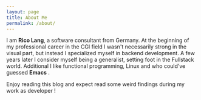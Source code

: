 ```yaml
---
layout: page
title: About Me
permalink: /about/
---
```


I am **Rico Lang**, a software consultant from Germany. At the
beginning of my professional career in the CGI field I wasn't
necessarily strong in the visual part, but instead I specialized
myself in backend development. A few years later I consider myself being a generalist, setting foot in the Fullstack world. Additional I like functional programming, Linux and who could’ve guessed **Emacs** .

Enjoy reading this blog and expect read some weird findings during my work as developer !
